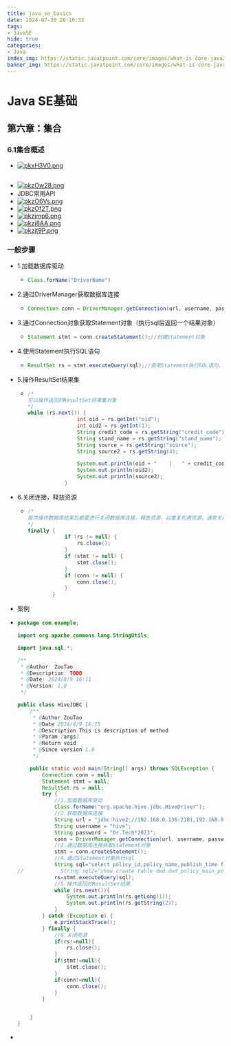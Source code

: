 ```yaml
---
title: java_se_basics
date: 2024-07-30 20:16:33
tags:
- JavaSE
hide: true
categories:
- Java
index_img: https://static.javatpoint.com/core/images/what-is-core-java2.png
banner_img: https://static.javatpoint.com/core/images/what-is-core-java2.png
---
```


# Java SE基础

## 第六章：集合

### 6.1集合概述

* [![pkxH3V0.png](https://s21.ax1x.com/2024/08/07/pkxH3V0.png)](https://imgse.com/i/pkxH3V0)













## 

* [![pkzOw28.png](https://s21.ax1x.com/2024/08/09/pkzOw28.png)](https://imgse.com/i/pkzOw28)
* JDBC常用API
* [![pkzO6Vs.png](https://s21.ax1x.com/2024/08/09/pkzO6Vs.png)](https://imgse.com/i/pkzO6Vs)
* [![pkzOf2T.png](https://s21.ax1x.com/2024/08/09/pkzOf2T.png)](https://imgse.com/i/pkzOf2T)
* [![pkzjmp6.png](https://s21.ax1x.com/2024/08/09/pkzjmp6.png)](https://imgse.com/i/pkzjmp6)
* [![pkzj8AA.png](https://s21.ax1x.com/2024/08/09/pkzj8AA.png)](https://imgse.com/i/pkzj8AA)
* [![pkzjt9P.png](https://s21.ax1x.com/2024/08/09/pkzjt9P.png)](https://imgse.com/i/pkzjt9P)

### 一般步骤

* 1.加载数据库驱动

  - ````java
    Class.forName("DriverName")
    ````

* 2.通过DriverManager获取数据库连接

  - ````java
    Connection conn = DriverManager.getConnection(url, username, password);//建立和数据库的连接对象
    ````

* 3.通过Connection对象获取Statement对象（执行sql后返回一个结果对象）

  - ````java
    Statement stmt = conn.createStatement();//创建Statement对象
    
    ````

* 4.使用Statement执行SQL语句

  - ````java
    ResultSet rs = stmt.executeQuery(sql);//使用Statement执行SQL语句，返回一个ResultSet结果集对象
    ````

* 5.操作ResultSet结果集

  - ````java
    /*
    可以操作返回的ResultSet结果集对象
    */
    while (rs.next()) {
                    int oid = rs.getInt("oid");
                    int oid2 = rs.getInt(1);
                    String credit_code = rs.getString("credit_code");
                    String stand_name = rs.getString("stand_name");
                    String source = rs.getString("source");
                    String source2 = rs.getString(4);
    
                    System.out.println(oid + "    |   " + credit_code + " |   " + stand_name + "  |   " + source + "  |   ");
                    System.out.println(oid2);
                    System.out.println(source2);
                }
    ````

* 6.关闭连接，释放资源

  - ````java
    /*
    每次操作数据库结束后都要进行关闭数据库连接，释放资源，以重复利用资源。通常关闭顺序是与打开顺序相反的。
    */
    finally {
                if (rs != null) {
                    rs.close();
                }
                if (stmt != null) {
                    stmt.close();
                }
                if (conn != null) {
                    conn.close();
                }
            }
    ````

* 案例

* ````java
  package com.example;
  
  import org.apache.commons.lang.StringUtils;
  
  import java.sql.*;
  
  /**
   * @Author: ZouTao
   * @Description: TODO
   * @Date: 2024/8/9 16:11
   * @Version: 1.0
   */
  
  public class HiveJDBC {
      /**
       * @Author ZouTao
       * @Date 2024/8/9 16:15
       * @Description This is description of method
       * @Param [args]
       * @Return void
       * @Since version 1.0
       */
  
      public static void main(String[] args) throws SQLException {
          Connection conn = null;
          Statement stmt = null;
          ResultSet rs = null;
          try {
              //1.加载数据库驱动
              Class.forName("org.apache.hive.jdbc.HiveDriver");
              //2.获取数据库连接
              String url = "jdbc:hive2://192.168.0.136:2181,192.168.0.143:2181,192.168.0.150:2181/;serviceDiscoveryMode=zooKeeper;zooKeeperNamespace=hiveserver2";
              String username = "hive";
              String password = "Dr.Tech*2023";
              conn = DriverManager.getConnection(url, username, password);
              //3.通过数据库连接获取Statement对象
              stmt = conn.createStatement();
              //4.通过Statement对象执行sql
              String sql="select policy_id,policy_name,publish_time from dwd.dwd_policy_main_policy_info_df where publish_time>=\"2024-08-08\" limit 2";
  //            String sql2="show create table dwd.dwd_policy_main_policy_info_df";
              rs=stmt.executeQuery(sql);
              //5.操作返回的ResultSet结果
              while (rs.next()){
                  System.out.println(rs.getLong(1));
                  System.out.println(rs.getString(2));
              }
          } catch (Exception e) {
              e.printStackTrace();
          } finally {
              //6.关闭资源
              if(rs!=null){
                  rs.close();
              }
              if(stmt!=null){
                  stmt.close();
              }
              if(conn!=null){
                  conn.close();
              }
          }
  
  
      }
  }
  
  ````

* 

